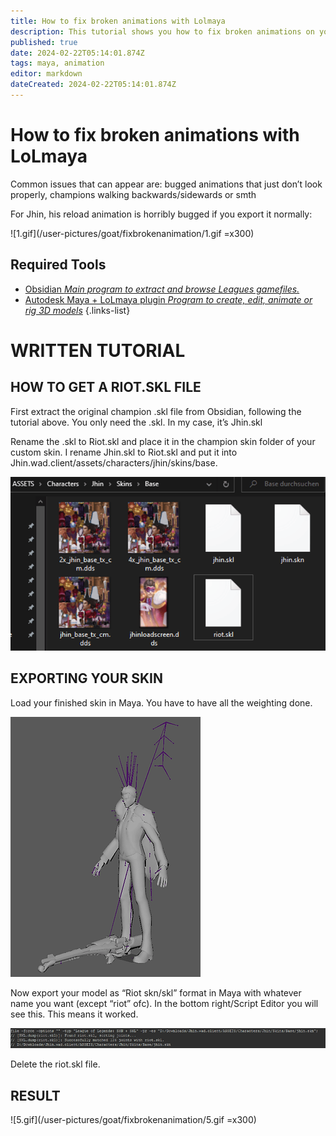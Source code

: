 ```yaml
---
title: How to fix broken animations with Lolmaya
description: This tutorial shows you how to fix broken animations on your model that happen due to animation layering etc.
published: true
date: 2024-02-22T05:14:01.874Z
tags: maya, animation
editor: markdown
dateCreated: 2024-02-22T05:14:01.874Z
---
```


# How to fix broken animations with LoLmaya
Common issues that can appear are: bugged animations that just don’t look properly, champions walking backwards/sidewards or smth

For Jhin, his reload animation is horribly bugged if you export it normally:

![1.gif](/user-pictures/goat/fixbrokenanimation/1.gif =x300)

## Required Tools

-   [Obsidian *Main program to extract and browse Leagues gamefiles.*](/core-guides/tools/obsidian)
-   [Autodesk Maya + LoLmaya plugin *Program to create, edit, animate or rig 3D models*](/core-guides/tools/maya)
{.links-list}

# WRITTEN TUTORIAL

## HOW TO GET A RIOT.SKL FILE
First extract the original champion .skl file from Obsidian, following the tutorial above. You only need the .skl. In my case, it’s Jhin.skl

Rename the .skl to Riot.skl and place it in the champion skin folder of your custom skin. I rename Jhin.skl to Riot.skl and put it into Jhin.wad.client/assets/characters/jhin/skins/base.

![2.webp](/user-pictures/goat/fixbrokenanimation/2.webp)

## EXPORTING YOUR SKIN
Load your finished skin in Maya. You have to have all the weighting done.

![3.webp](/user-pictures/goat/fixbrokenanimation/3.webp)

Now export your model as “Riot skn/skl” format in Maya with whatever name you want (except “riot” ofc).
In the bottom right/Script Editor you will see this. This means it worked.

![4.webp](/user-pictures/goat/fixbrokenanimation/4.webp)

Delete the riot.skl file.

## RESULT

![5.gif](/user-pictures/goat/fixbrokenanimation/5.gif =x300)